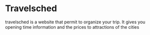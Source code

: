 # Travelsched
travelsched is a website that permit to organize your trip. It gives you opening time information and the prices to attractions of the cities
